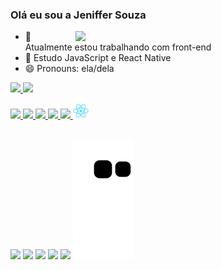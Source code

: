 ### Olá eu sou a Jeniffer Souza
<img src="https://raw.githubusercontent.com/MicaelliMedeiros/micaellimedeiros/master/image/computer-illustration.png" min-width="400px" max-width="400px" width="400px" align="right">

- 🔭 Atualmente estou trabalhando com front-end
- 🌱 Estudo JavaScript e React Native
- 😄 Pronouns: ela/dela
<div align="left">
  <a href="https://github.com/jeniffersouza">
  <img height="140em" src="https://github-readme-stats.vercel.app/api?username=jeniffersouza&show_icons=true&theme=synthwave&include_all_commits=true&count_private=true"/>
    
  <img height="167em" src="https://github-readme-stats.vercel.app/api/top-langs/?username=jeniffersouza&layout=compact&langs_count=7&theme=synthwave"/>
</div>
  <p>
<img src="https://img.shields.io/badge/-HTML5-E34F26?style=flat-square&logo=html5&logoColor=white" height="25"<> 
<img src="https://img.shields.io/badge/-CSS3-1572B6?style=flat-square&logo=css3" height="25"> 
<img src="https://img.shields.io/badge/JavaScript-F7DF1E?style=for-the-badge&logo=javascript&logoColor=black" height="25">
<img src="https://img.shields.io/badge/-Git-black?style=flat-square&logo=git" height="25"> 
<img src="https://img.shields.io/badge/-GitHub-181717?style=flat-square&logo=github" height="25">
<img src="https://raw.githubusercontent.com/devicons/devicon/master/icons/react/react-original.svg" height="25"></p>

 
 ##
 
<div>

 <a href="https://instagram.com/jeniffersouza.dev" target="_blank"><img src="https://img.shields.io/badge/-Instagram-%23E4405F?style=for-the-badge&logo=instagram&logoColor=white" target="_blank"></a>
   <a href="https://www.youtube.com/channel/UCaSASWITT0AWhzhU7mprJkQ" target="_blank"><img src="https://img.shields.io/badge/YouTube-FF0000?style=for-the-badge&logo=youtube&logoColor=white" target="_blank"></a>
 <a href="https://www.twitch.tv/jeniffersouza" target="_blank"><img src="https://img.shields.io/badge/Twitch-9146FF?style=for-the-badge&logo=twitch&logoColor=white" target="_blank"></a>
 <a href = "mailto:ajenifferbsouza@gmail.com"><img src="https://img.shields.io/badge/-Gmail-%23333?style=for-the-badge&logo=gmail&logoColor=white" target="_blank"></a>
 <a href="https://www.linkedin.com/in/jeniffer-souza-748894170/" target="_blank"><img src="https://img.shields.io/badge/-LinkedIn-%230077B5?style=for-the-badge&logo=linkedin&logoColor=white" target="_blank"></a> 
   ![Snake animation](https://github.com/jeniffersouza/jeniffersouza/blob/output/github-contribution-grid-snake.svg)
</div>
  
   
